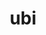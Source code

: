 ---
title: ubi
meaning: when
ch: [two, five, mt, mt1thru4, ss, ss1, 7r]
pos: conjunction
disamb: (conjunction)
repeat: yes
six: y
---